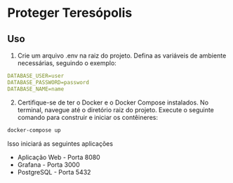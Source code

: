 # Proteger Teresópolis

## Uso

1. Crie um arquivo .env na raiz do projeto.
   Defina as variáveis de ambiente necessárias, seguindo o exemplo:

```yaml
DATABASE_USER=user
DATABASE_PASSWORD=password
DATABASE_NAME=name
```

2. Certifique-se de ter o Docker e o Docker Compose instalados.
   No terminal, navegue até o diretório raiz do projeto.
   Execute o seguinte comando para construir e iniciar os contêineres:

```bash
docker-compose up
```

Isso iniciará as seguintes aplicações

- Aplicação Web - Porta 8080
- Grafana - Porta 3000
- PostgreSQL - Porta 5432
